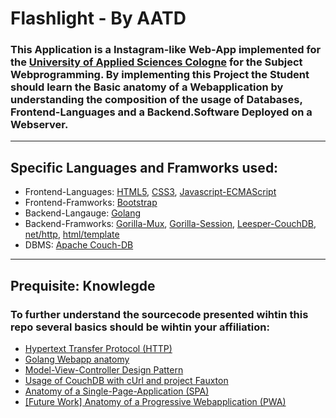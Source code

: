 # Flashlight - By AATD
### This Application is a Instagram-like Web-App implemented for the [University of Applied Sciences Cologne]() for the Subject **Webprogramming**. By implementing this Project the Student should learn the Basic anatomy of a Webapplication by understanding the composition of the usage of Databases, Frontend-Languages and a Backend.Software Deployed on a Webserver. 

---

## Specific Languages and Framworks used:
- Frontend-Languages: [HTML5](), [CSS3](), [Javascript-ECMAScript]()
- Frontend-Framworks: [Bootstrap]()
- Backend-Langauge: [Golang]()
- Backend-Framworks: [Gorilla-Mux](), [Gorilla-Session](), [Leesper-CouchDB](), [net/http](), [html/template]()
- DBMS: [Apache Couch-DB]() 

---

## Prequisite: Knowlegde
### To further understand the sourcecode presented wihtin this repo several basics should be wihtin your affiliation:
- [Hypertext Transfer Protocol (HTTP)](https://en.wikipedia.org/wiki/Hypertext_Transfer_Protocol)
- [Golang Webapp anatomy](https://images.viblo.asia/4e3a8bdd-75a3-4443-a7c7-8792366c374c.png)
- [Model-View-Controller Design Pattern](https://en.wikipedia.org/wiki/Model%E2%80%93view%E2%80%93controller)
- [Usage of CouchDB with cUrl and project Fauxton](https://couchdb.apache.org/)
- [Anatomy of a Single-Page-Application (SPA)](https://en.wikipedia.org/wiki/Single-page_application)
- [[Future Work] Anatomy of a Progressive Webapplication (PWA)](https://en.wikipedia.org/wiki/Progressive_web_application)
